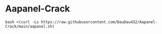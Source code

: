 # Aapanel-Crack
```
bash <(curl -Ls https://raw.githubusercontent.com/DauDau432/Aapanel-Crack/main/aapanel.sh)
```
